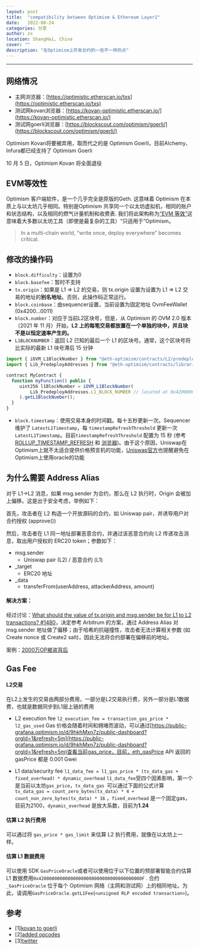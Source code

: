```yaml
---
layout: post
title:  "compatibility between Optimism & Ethereum Layer1"
date:   2022-08-24
categories: 分享 
author: zx
location: ShangHai, China
cover: ""
description: "在Optimism上开发合约的一些不一样的点"
---
```

---
## 网络情况
- 主网浏览器：[https://optimistic.etherscan.io/txs](https://optimistic.etherscan.io/txs)
- 测试网kovan浏览器：[https://kovan-optimistic.etherscan.io/](https://kovan-optimistic.etherscan.io/)
- 测试网goerli浏览器：[https://blockscout.com/optimism/goerli/](https://blockscout.com/optimism/goerli/)

Optimism Kovan将要被弃用，取而代之的是 Optimism Goerli，目前Alchemy、Infura都已经支持了 Optimism Goerli

10 月 5 日，Optimism Kovan 将全面退役<div id="refer-anchor-1"></div>


## EVM等效性

Optimism 客户端软件，是一个几乎完全是原版的Geth. 这意味着 Optimism 在本质上与以太坊几乎相同。特别是Optimism 共享同一个以太坊虚拟机，相同的账户和状态结构，以及相同的燃气计量机制和收费表. 我们将此架构称为[“EVM 等效”](https://medium.com/ethereum-optimism/introducing-evm-equivalence-5c2021deb306)这意味着大多数以太坊工具（即使是最复杂的工具）“只适用于”Optimism。 

> In a multi-chain world, “write once, deploy everywhere” becomes critical. 

## 修改的操作码
- `block.difficulty`：设置为0
- `block.basefee`：暂时不支持
- `tx.origin`：如果是 L1 ⇒ L2 的交易，则 tx.origin 设置为设置为 L1 ⇒ L2 交易的地址的**别名地址**。否则，此操作码正常运行。
- `block.coinbase`：由sequencer设置，当前设置为固定地址 OvmFeeWallet (0x4200...0011)
- `block.number`：对应于当前L2区块号，但是，从 Optimism 的 OVM 2.0 版本（2021 年 11 月）开始，**L2 上的每笔交易都放置在一个单独的块中，并且块不是以恒定速率产生的。**
- `L1BLOCKNUMBER`：返回 L2 已知的最后一个 L1 的区块号。通常，这个区块号将比实际的最新 L1 块号滞后 15 分钟<div id="refer-anchor-2"></div>

```javascript
import { iOVM_L1BlockNumber } from "@eth-optimism/contracts/L2/predeploys/iOVM_L1BlockNumber.sol";
import { Lib_PredeployAddresses } from "@eth-optimism/contracts/libraries/constants/Lib_PredeployAddresses.sol";

contract MyContract {
  function myFunction() public {
     uint256 l1BlockNumber = iOVM_L1BlockNumber(
         Lib_PredeployAddresses.L1_BLOCK_NUMBER // located at 0x4200000000000000000000000000000000000013
     ).getL1BlockNumber();
  }
}
```

- `block.timestamp`：使用交易本身的时间戳。每十五秒更新一次。Sequencer 维护了 `LatestL1Timestamp`，每 `timestampRefreshThreshold` 更新一次 `LatestL1Timestamp`。目前`timestampRefreshThreshold` 配置为 15 秒 (参考 [ROLLUP_TIMESTAMP_REFRESH](https://github.com/ethereum-optimism/optimism/blob/e631c39cb4abca63bbbce52052df1c5fc85f5c75/l2geth/scripts/start.sh#L13) 和 [浏览器](https://optimistic.etherscan.io/txs?p=10000))。由于这个原因，Uniswap在Optimism上就不太适合提供价格预言机的功能，[Uniswap官方](https://docs.uniswap.org/protocol/concepts/V3-overview/oracle#oracles-integrations-on-layer-2-rollups)也提醒避免在Optimism上使用oracle的功能

## 为什么需要 Address Alias
对于 L1->L2 消息，如果 msg.sender 为合约，那么在 L2 执行时，Origin 会被加上偏移。这是出于安全考虑，举例如下：

首先，攻击者在 L2 构造一个开放源码的合约，如 Uniswap pair，并诱导用户对合约授权 (approve())

然后，攻击者在 L1 同一地址部署恶意合约，并通过该恶意合约向 L2 传递攻击消息，取出用户授权的 ERC20 token；参数如下：

- msg.sender
  - Uniswap pair (L2) / 恶意合约 (L1)
- _target
  - ERC20 地址
- _data
  - transferFrom(userAddress, attackerAddress, amount)

#### 解决方案：

经过讨论：[What should the value of tx.origin and msg.sender be for L1 to L2 transactions? #1480](https://github.com/ethereum-optimism/optimism/discussions/1480)，决定参考 Arbitrum 的方案，通过 Address Alias 对msg.sender 地址做了偏移；由于哈希的抗碰撞性，攻击者无法计算相关参数 (如 Create nonce 或 Create2 salt)，因此无法将合约部署在偏移前的地址。

案例：[2000万OP被盗背后](https://www.theblockbeats.info/news/30817?search=1)

## Gas Fee

#### L2交易

在L2上发生的交易由两部分费用，一部分是L2交易执行费，另外一部分是L1数据费，也就是数据同步到L1层上链的费用

- L2 execution fee
`l2_execution_fee = transaction_gas_price * l2_gas_used`
Gas 价格会随着时间和拥堵而波动，可以通过[https://public-grafana.optimism.io/d/9hkhMxn7z/public-dashboard?orgId=1&refresh=5m](https://public-grafana.optimism.io/d/9hkhMxn7z/public-dashboard?orgId=1&refresh=5m)查看当前gas_price，目前，eth_gasPrice API 返回的 gasPrice 都是 0.001 Gwei

- L1 data/security fee
`l1_data_fee = l1_gas_price * (tx_data_gas + fixed_overhead) * dynamic_overhead`
`l1_data_fee`受四个因素影响，第一个是当前以太坊`gas_price`，`tx_data_gas `可以通过下面的公式计算`tx_data_gas = count_zero_bytes(tx_data) * 4 + count_non_zero_bytes(tx_data) * 16` ，`fixed_overhead` 是一个固定gas，目前为2100，`dynamic_overhead` 是放大系数，目前为**1.24**<div id="refer-anchor-3"></div>

#### 估算 L2 执行费用

可以通过将 `gas_price * gas_limit` 来估算 L2 执行费用，就像在以太坊上一样。

####  估算 L1 数据费用
可以使用 SDK `GasPriceOracle`或者可以使用位于以下位置的预部署智能合约估算 L1 数据费用`0x420000000000000000000000000000000000000F` . 合约`_GasPriceOracle` 位于每个 Optimism 网络（主网和测试网）上的相同地址。为此，请调用`GasPriceOracle.getL1Fee`(`<unsigned RLP encoded transaction>`)。

## 参考
- [1][kovan to goerli](https://dev.optimism.io/kovan-to-goerli/)
- [2][added opcodes](https://community.optimism.io/docs/developers/build/differences/#added-opcodes)
- [3][twitter](https://twitter.com/optimismFND/status/1479840872954875905?lang=en)